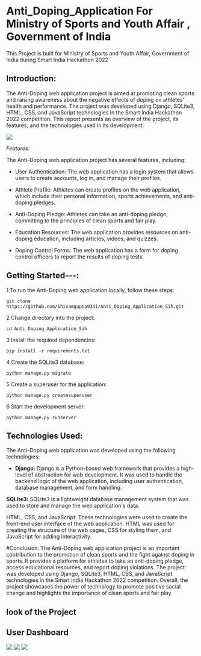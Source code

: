 # Anti_Doping_Application For Ministry of Sports and Youth Affair , Government of India 
This Project is built for Ministry of Sports and Youth Affair, Government of India during Smart India Hackathon 2022


## Introduction:
The Anti-Doping web application project is aimed at promoting clean sports and raising awareness about the negative effects of doping on athletes' health and performance. The project was developed using Django, SQLite3, HTML, CSS, and JavaScript technologies in the Smart India Hackathon 2022 competition. This report presents an overview of the project, its features, and the technologies used in its development.

<img src= "home1.png">




*Features:*

The Anti-Doping web application project has several features, including:

- User Authentication: The web application has a login system that allows users to create accounts, log in, and manage their profiles.

- Athlete Profile: Athletes can create profiles on the web application, which include their personal information, sports achievements, and anti-doping pledges.

- Anti-Doping Pledge: Athletes can take an anti-doping pledge, committing to the principles of clean sports and fair play.

- Education Resources: The web application provides resources on anti-doping education, including articles, videos, and quizzes.

- Doping Control Forms: The web application has a form for doping control officers to report the results of doping tests.


## Getting Started---:

1 To run the Anti-Doping web application locally, follow these steps:
```
git clone https://github.com/Shivamgupta9341/Anti_Doping_Application_Sih.git

```
2 Change directory into the project:

```
cd Anti_Doping_Application_Sih
```

3 Install the required dependencies: 

```
pip install -r requirements.txt

```
4 Create the SQLite3 database:
```
python manage.py migrate
```
5 Create a superuser for the application:
```
python manage.py createsuperuser
```
6 Start the development server:
```
python manage.py runserver
```






## Technologies Used:
The Anti-Doping web application was developed using the following technologies:

- **Django:** Django is a Python-based web framework that provides a high-level of abstraction for web development. It was used to handle the backend logic of the web application, including user authentication, database management, and form handling.

**SQLite3:** SQLite3 is a lightweight database management system that was used to store and manage the web application's data.

HTML, CSS, and JavaScript: These technologies were used to create the front-end user interface of the web application. HTML was used for creating the structure of the web pages, CSS for styling them, and JavaScript for adding interactivity.

#Conclusion:
The Anti-Doping web application project is an important contribution to the promotion of clean sports and the fight against doping in sports. It provides a platform for athletes to take an anti-doping pledge, access educational resources, and report doping violations. The project was developed using Django, SQLite3, HTML, CSS, and JavaScript technologies in the Smart India Hackathon 2022 competition. Overall, the project showcases the power of technology to promote positive social change and highlights the importance of clean sports and fair play.

## look of the Project 

## User Dashboard 

<img src= "userdash1.png">


<img src= "userdashbaord.png">

<img src= "ss1.png">


